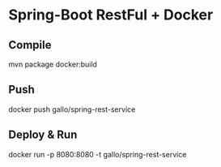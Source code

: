 # Spring-Boot RestFul + Docker

## Compile
mvn package docker:build

## Push
docker push gallo/spring-rest-service

## Deploy & Run
docker run -p 8080:8080 -t gallo/spring-rest-service
